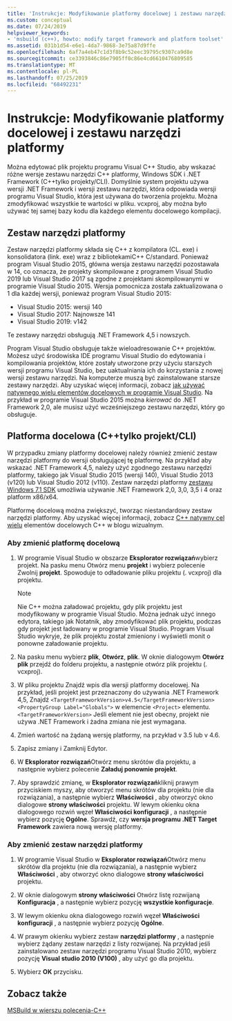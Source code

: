 ```yaml
---
title: 'Instrukcje: Modyfikowanie platformy docelowej i zestawu narzędzi platformy'
ms.custom: conceptual
ms.date: 07/24/2019
helpviewer_keywords:
- 'msbuild (c++), howto: modify target framework and platform toolset'
ms.assetid: 031b1d54-e6e1-4da7-9868-3e75a87d9ffe
ms.openlocfilehash: 6af7a4eb47c1d3f8b9c52eec39795c9307ca9d8e
ms.sourcegitcommit: ce3393846c86e7905ff0c86e4cd6610476809585
ms.translationtype: MT
ms.contentlocale: pl-PL
ms.lasthandoff: 07/25/2019
ms.locfileid: "68492231"
---
```

# <a name="how-to-modify-the-target-framework-and-platform-toolset"></a>Instrukcje: Modyfikowanie platformy docelowej i zestawu narzędzi platformy

Można edytować plik projektu programu Visual C++ Studio, aby wskazać różne wersje zestawu narzędzi C++ platformy, Windows SDK i .NET Framework (C++tylko projekty/CLI). Domyślnie system projektu używa wersji .NET Framework i wersji zestawu narzędzi, która odpowiada wersji programu Visual Studio, która jest używana do tworzenia projektu. Można zmodyfikować wszystkie te wartości w pliku. vcxproj, aby można było używać tej samej bazy kodu dla każdego elementu docelowego kompilacji.

## <a name="platform-toolset"></a>Zestaw narzędzi platformy

Zestaw narzędzi platformy składa się C++ z kompilatora (CL. exe) i konsolidatora (link. exe) wraz z bibliotekamiC++ C/standard. Ponieważ program Visual Studio 2015, główna wersja zestawu narzędzi pozostawała w 14, co oznacza, że projekty skompilowane z programem Visual Studio 2019 lub Visual Studio 2017 są zgodne z projektami skompilowanymi w programie Visual Studio 2015. Wersja pomocnicza została zaktualizowana o 1 dla każdej wersji, ponieważ program Visual Studio 2015:

- Visual Studio 2015: wersji 140
- Visual Studio 2017: Najnowsze 141
- Visual Studio 2019: v142

Te zestawy narzędzi obsługują .NET Framework 4,5 i nowszych.

Program Visual Studio obsługuje także wieloadresowanie C++ projektów. Możesz użyć środowiska IDE programu Visual Studio do edytowania i kompilowania projektów, które zostały utworzone przy użyciu starszych wersji programu Visual Studio, bez uaktualniania ich do korzystania z nowej wersji zestawu narzędzi. Na komputerze muszą być zainstalowane starsze zestawy narzędzi. Aby uzyskać więcej informacji, zobacz [jak używać natywnego wielu elementów docelowych w programie Visual Studio](../porting/use-native-multi-targeting.md). Na przykład w programie Visual Studio 2015 można *kierować* do .NET Framework 2,0, ale musisz użyć wcześniejszego zestawu narzędzi, który go obsługuje.

## <a name="target-framework-ccli-project-only"></a>Platforma docelowa (C++tylko projekt/CLI)

W przypadku zmiany platformy docelowej należy również zmienić zestaw narzędzi platformy do wersji obsługującej tę platformę. Na przykład aby wskazać .NET Framework 4,5, należy użyć zgodnego zestawu narzędzi platformy, takiego jak Visual Studio 2015 (wersji 140), Visual Studio 2013 (v120) lub Visual Studio 2012 (v110). Zestaw narzędzi platformy [zestawu Windows 7,1 SDK](https://www.microsoft.com/en-us/download/details.aspx?id=8279) umożliwia używanie .NET Framework 2,0, 3,0, 3,5 i 4 oraz platform x86/x64.

Platformę docelową można zwiększyć, tworząc niestandardowy zestaw narzędzi platformy. Aby uzyskać więcej informacji, zobacz [ C++ natywny cel wielu](https://blogs.msdn.microsoft.com/vcblog/2009/12/08/c-native-multi-targeting/) elementów docelowych C++ w blogu wizualnym.

### <a name="to-change-the-target-framework"></a>Aby zmienić platformę docelową

1. W programie Visual Studio w obszarze **Eksplorator rozwiązań**wybierz projekt. Na pasku menu Otwórz menu **projekt** i wybierz polecenie Zwolnij **projekt**. Spowoduje to odładowanie pliku projektu (. vcxproj) dla projektu.

   > [!NOTE]
   >  Nie C++ można załadować projektu, gdy plik projektu jest modyfikowany w programie Visual Studio. Można jednak użyć innego edytora, takiego jak Notatnik, aby zmodyfikować plik projektu, podczas gdy projekt jest ładowany w programie Visual Studio. Program Visual Studio wykryje, że plik projektu został zmieniony i wyświetli monit o ponowne załadowanie projektu.

1. Na pasku menu wybierz **plik**, **Otwórz**, **plik**. W oknie dialogowym **Otwórz plik** przejdź do folderu projektu, a następnie otwórz plik projektu (. vcxproj).

1. W pliku projektu Znajdź wpis dla wersji platformy docelowej. Na przykład, jeśli projekt jest przeznaczony do używania .NET Framework 4,5, Znajdź `<TargetFrameworkVersion>v4.5</TargetFrameworkVersion>` `<PropertyGroup Label="Globals">` w elemencie `<Project>` elementu. `<TargetFrameworkVersion>` Jeśli element nie jest obecny, projekt nie używa .NET Framework i żadna zmiana nie jest wymagana.

1. Zmień wartość na żądaną wersję platformy, na przykład v 3.5 lub v 4.6.

1. Zapisz zmiany i Zamknij Edytor.

1. W **Eksplorator rozwiązań**Otwórz menu skrótów dla projektu, a następnie wybierz polecenie **Załaduj ponownie projekt**.

1. Aby sprawdzić zmianę, w **Eksplorator rozwiązań**kliknij prawym przyciskiem myszy, aby otworzyć menu skrótów dla projektu (nie dla rozwiązania), a następnie wybierz **Właściwości** , aby otworzyć okno dialogowe **strony właściwości** projektu. W lewym okienku okna dialogowego rozwiń węzeł **Właściwości konfiguracji** , a następnie wybierz pozycję **Ogólne**. Sprawdź, czy **wersja programu .NET Target Framework** zawiera nową wersję platformy.

### <a name="to-change-the-platform-toolset"></a>Aby zmienić zestaw narzędzi platformy

1. W programie Visual Studio w **Eksplorator rozwiązań**Otwórz menu skrótów dla projektu (nie dla rozwiązania), a następnie wybierz **Właściwości** , aby otworzyć okno dialogowe **strony właściwości** projektu.

1. W oknie dialogowym **strony właściwości** Otwórz listę rozwijaną **Konfiguracja** , a następnie wybierz pozycję **wszystkie konfiguracje**.

1. W lewym okienku okna dialogowego rozwiń węzeł **Właściwości konfiguracji** , a następnie wybierz pozycję **Ogólne**.

1. W prawym okienku wybierz zestaw **narzędzi platformy** , a następnie wybierz żądany zestaw narzędzi z listy rozwijanej. Na przykład jeśli zainstalowano zestaw narzędzi programu Visual Studio 2010, wybierz pozycję **Visual studio 2010 (V100)** , aby użyć go dla projektu.

1. Wybierz **OK** przycisku.

## <a name="see-also"></a>Zobacz także

[MSBuild w wierszu polecenia-C++](msbuild-visual-cpp.md)
